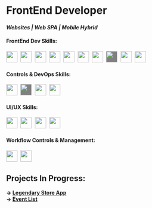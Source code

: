 

<h1> FrontEnd Developer</h1>
<h4><i>Websites | Web SPA | Mobile Hybrid </i><h4>

<div>
  <h4>FrontEnd Dev Skills:</h4>
    <img style="margin-right: 5px;" src="https://cdn.jsdelivr.net/gh/devicons/devicon/icons/html5/html5-original.svg" width="30px" />
    <img style="margin-right: 5px;" src="https://cdn.jsdelivr.net/gh/devicons/devicon/icons/css3/css3-original.svg" width="30px" />
    <img style="margin-right: 5px;" src="https://cdn.jsdelivr.net/gh/devicons/devicon/icons/sass/sass-original.svg" width="30px" />
    <img style="margin-right: 5px;" src="https://cdn.jsdelivr.net/gh/devicons/devicon/icons/javascript/javascript-original.svg" width="30px" />
    <img style="margin-right: 5px;" src="https://cdn.jsdelivr.net/gh/devicons/devicon/icons/typescript/typescript-original.svg" width="30px" />
    <img style="margin-right: 5px;" src="https://cdn.jsdelivr.net/gh/devicons/devicon/icons/nodejs/nodejs-original.svg" width="30px" />
    <img style="margin-right: 5px;" src="https://cdn.jsdelivr.net/gh/devicons/devicon/icons/react/react-original.svg" width="30px" />
    <img style="margin-right: 5px; background-color: grey" src="https://cdn.jsdelivr.net/gh/devicons/devicon/icons/nextjs/nextjs-original.svg" width="30px"/>
    <img style="margin-right: 5px" src="https://cdn.jsdelivr.net/gh/devicons/devicon/icons/redux/redux-original.svg" width="30px" />
    <img style="margin-right: 5px" src="https://cdn.jsdelivr.net/gh/devicons/devicon/icons/jest/jest-plain.svg" width="30px" />
    <br/>
  <h4>Controls & DevOps Skills: </h4>
    <img style="margin-right: 5px" src="https://cdn.jsdelivr.net/gh/devicons/devicon/icons/git/git-original.svg" width="30px" />
    <img style="margin-right: 5px;  background-color: grey" src="https://cdn.jsdelivr.net/gh/devicons/devicon/icons/github/github-original.svg" width="30px" />
    <img style="margin-right: 5px" src="https://cdn.jsdelivr.net/gh/devicons/devicon/icons/gitlab/gitlab-original.svg" width="30px" />
    <img style="margin-right: 5px" src="https://cdn.jsdelivr.net/gh/devicons/devicon/icons/docker/docker-original.svg"  width="30px" />
    <br/>
   <h4>UI/UX Skills: </h4>
    <img style="margin-right: 5px;" src="https://cdn.jsdelivr.net/gh/devicons/devicon/icons/figma/figma-original.svg" width="30px" />
    <img style="margin-right: 5px;" src="https://cdn.jsdelivr.net/gh/devicons/devicon/icons/photoshop/photoshop-plain.svg" width="30px" />
    <img style="margin-right: 5px;" src="https://cdn.jsdelivr.net/gh/devicons/devicon/icons/xd/xd-plain.svg" width="30px" />
    <img style="margin-right: 5px;" src="https://cdn.jsdelivr.net/gh/devicons/devicon/icons/devicon/devicon-original.svg" width="30px" />
  <br/>
  <h4>Workflow Controls & Management:</h4>
    <img style="margin-right: 5px;" src="https://asset.brandfetch.io/idU6lzwMYA/idMaCKxlWy.svg" width="30px" />
    <img style="margin-right: 5px;" src="https://www.vectorlogo.zone/logos/monday/monday-icon.svg" width="30px" />
  </div>
<div>
  
  <div>
    <h2>Projects In Progress: </h2>
    →
    <a href="https://github.com/Djonatanabreu/legendary-store-mobile">Legendary Store App</a>
    <br/>
    →
    <a href="https://github.com/Djonatanabreu/event-list-app">Event List</a>
  </div>


